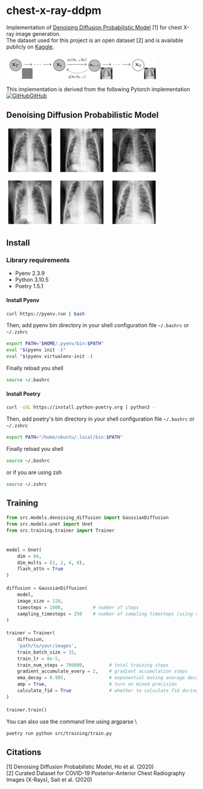 # chest-x-ray-ddpm

Implementation of [Denoising Diffusion Probabilistic Model](https://arxiv.org/abs/2006.11239) [1] for chest X-ray image generation. \
The dataset used for this project is an open dataset [2] and is available publicly on [Kaggle](https://www.kaggle.com/datasets/francismon/curated-covid19-chest-xray-dataset).


<img src="./images/diffusion_chest.png" alt="drawing" width="400"/>



This implementation is derived from the following Pytorch implementation [![GitHub](https://i.stack.imgur.com/tskMh.png)GitHub](https://github.com/lucidrains/denoising-diffusion-pytorch)

## Denoising Diffusion Probabilistic Model 


<img src="./images/generated-chest-x-rays.png" alt="drawing" width="400"/>

## Install 

### Library requirements

- Pyenv 2.3.9
- Python 3.10.5    
- Poetry 1.5.1


#### Install Pyenv

```bash
curl https://pyenv.run | bash
```

Then, add pyenv bin directory in your shell configuration file `~/.bashrc` or `~/.zshrc`

```bash
export PATH="$HOME/.pyenv/bin:$PATH"
eval "$(pyenv init -)"
eval "$(pyenv virtualenv-init -)
```

Finally reload you shell 
```bash
source ~/.bashrc
```

#### Install Poetry


```bash
curl -sSL https://install.python-poetry.org | python3 -
```

Then, add poetry's bin directory in your shell configuration file `~/.bashrc` or `~/.zshrc`

```bash
export PATH="/home/ubuntu/.local/bin:$PATH"
```

Finally reload you shell 
```bash
source ~/.bashrc
```
or if you are using zsh 
```bash
source ~/.zshrc
```

## Training

```python
from src.models.denoising_diffusion import GaussianDiffusion
from src.models.unet import Unet
from src.training.trainer import Trainer


model = Unet(
    dim = 64,
    dim_mults = (1, 2, 4, 8),
    flash_attn = True
)

diffusion = GaussianDiffusion(
    model,
    image_size = 128,
    timesteps = 1000,           # number of steps
    sampling_timesteps = 250    # number of sampling timesteps (using ddim for faster inference [see citation for ddim paper])
)

trainer = Trainer(
    diffusion,
    'path/to/your/images',
    train_batch_size = 32,
    train_lr = 8e-5,
    train_num_steps = 700000,         # total training steps
    gradient_accumulate_every = 2,    # gradient accumulation steps
    ema_decay = 0.995,                # exponential moving average decay
    amp = True,                       # turn on mixed precision
    calculate_fid = True              # whether to calculate fid during training
)

trainer.train()
```

You can also use the command line using argparse \

```bash
poetry run python src/training/train.py 
```

## Citations

[1] Denoising Diffusion Probabilistic Model, Ho et al. (2020) \
[2] Curated Dataset for COVID-19 Posterior-Anterior Chest Radiography Images (X-Rays), Sait et al. (2020)